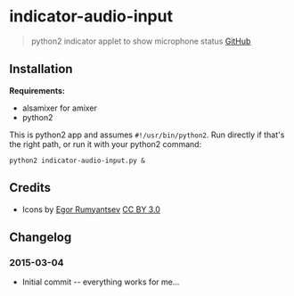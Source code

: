 # indicator-audio-input

> python2 indicator applet to show microphone status
> [GitHub](https://github.com/davidosomething/indicator-audio-input)


## Installation

**Requirements:**

- alsamixer for amixer
- python2

This is python2 app and assumes `#!/usr/bin/python2`.
Run directly if that's the right path, or run it with your python2 command:
```
python2 indicator-audio-input.py &
```


## Credits

- Icons by
  [Egor Rumyantsev](http://www.flaticon.com/authors/egor-rumyantsev)
  [CC BY 3.0](http://creativecommons.org/licenses/by/3.0/)


## Changelog

### 2015-03-04

- Initial commit -- everything works for me...

